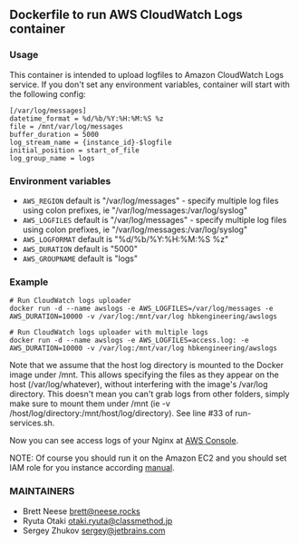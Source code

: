 ## Dockerfile to run AWS CloudWatch Logs container

### Usage

This container is intended to upload logfiles to Amazon CloudWatch Logs service.
If you don't set any environment variables, container will start with the following config:

```
[/var/log/messages]
datetime_format = %d/%b/%Y:%H:%M:%S %z
file = /mnt/var/log/messages
buffer_duration = 5000
log_stream_name = {instance_id}-$logfile
initial_position = start_of_file
log_group_name = logs
```

### Environment variables

* `AWS_REGION` default is "/var/log/messages" - specify multiple log files using colon prefixes, ie "/var/log/messages:/var/log/syslog"
* `AWS_LOGFILES` default is "/var/log/messages" - specify multiple log files using colon prefixes, ie "/var/log/messages:/var/log/syslog"
* `AWS_LOGFORMAT` default is "%d/%b/%Y:%H:%M:%S %z"
* `AWS_DURATION` default is "5000"
* `AWS_GROUPNAME` default is "logs"

### Example

```
# Run CloudWatch logs uploader
docker run -d --name awslogs -e AWS_LOGFILES=/var/log/messages -e AWS_DURATION=10000 -v /var/log:/mnt/var/log hbkengineering/awslogs

# Run CloudWatch logs uploader with multiple logs
docker run -d --name awslogs -e AWS_LOGFILES=access.log: -e AWS_DURATION=10000 -v /var/log:/mnt/var/log hbkengineering/awslogs

```

Note that we assume that the host log directory is mounted to the Docker image under /mnt. This allows specifying the files as they appear on the host (/var/log/whatever),
without interfering with the image's /var/log directory. This doesn't mean you can't grab logs from other folders, simply make sure to mount 
them under /mnt (ie -v /host/log/directory:/mnt/host/log/directory). See line #33 of run-services.sh.

Now you can see access logs of your Nginx at [AWS Console](https://console.aws.amazon.com/cloudwatch/home?region=us-east-1#logs:). 

NOTE: Of course you should run it on the Amazon EC2 and you should set IAM role for you instance according [manual](http://docs.aws.amazon.com/AmazonCloudWatch/latest/DeveloperGuide/QuickStartEC2Instance.html).

### MAINTAINERS

* Brett Neese <brett@neese.rocks>
* Ryuta Otaki <otaki.ryuta@classmethod.jp>
* Sergey Zhukov <sergey@jetbrains.com>

